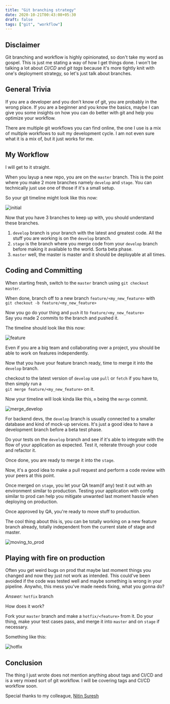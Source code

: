 ```yaml
---
title: "Git branching strategy"
date: 2020-10-21T00:43:08+05:30
draft: false
tags: ["git", "workflow"]
---
```


## Disclaimer

Git branching and workflow is highly opinionated, so don't take my word as gospel. This is just me stating a way of how I get things done. I won't be talking a lot about *CI/CD* and *git tags* because it's more tightly knit with one's deployment strategy, so let's just talk about branches.


## General Trivia

If you are a developer and you don't know of git, you are probably in the wrong place.
If you are a beginner and you know the basics, maybe I can give you some insights on how you can do better with git and help you optimize your workflow.

There are multiple git workflows you can find online, the one I use is a mix of multiple workflows to suit my development cycle.
I am not even sure what it is a mix of, but it just works for me.


## My Workflow

I will get to it straight.

When you layup a new repo, you are on the `master` branch.
This is the point where you make 2 more branches namely `develop` and `stage`.
You can technically just use one of those if it's a small setup.

So your git timeline might look like this now:

![initial](/images/git_branching/initial.png)


Now that you have 3 branches to keep up with, you should understand these branches.

1. `develop` branch is your branch with the latest and greatest code. All the stuff you are working is on the `develop` branch.
2. `stage` is the branch where you merge code from your `develop` branch before making it available to the world. Sorta beta phase.
3. `master` well, the master is master and it should be deployable at all times.

## Coding and Committing

When starting fresh, switch to the `master` branch using `git checkout master`.

When done, branch off to a new branch `feature/<my_new_feature>` with \
`git checkout -b feature/<my_new_feature>`


Now you go do your thing and `push` it to `feature/<my_new_feature>` \
Say you made 2 commits to the branch and pushed it.

The timeline should look like this now:

![feature](/images/git_branching/feature.png)

Even if you are a big team and collaborating over a project, you should be able to work on features independently.

Now that you have your feature branch ready, time to merge it into the `develop` branch.

checkout to the latest version of `develop` use `pull` or `fetch` if you have to,
then simply run a \
`git merge feature/<my_new_feature>` on it.

Now your timeline will look kinda like this, `m` being the `merge` commit.

![merge_develop](/images/git_branching/merge_develop.png)

For backend devs, the `develop` branch is usually connected to a smaller database and kind of mock-up services.
It's just a good idea to have a development branch before a beta test phase.

Do your tests on the `develop` branch and see if it's able to integrate with the flow of your application as expected.
Test it, reiterate through your code and refactor it.

Once done, you are ready to merge it into the `stage`.

Now, it's a good idea to make a pull request and perform a code review with your peers at this point.

Once merged on `stage`, you let your QA team(if any) test it out with an environment similar to production.
Testing your application with config similar to prod can help you mitigate unwanted last moment hassle when deploying on production.

Once approved by QA, you're ready to move stuff to production.

The cool thing about this is, you can be totally working on a new feature branch already, totally independent from the current state of stage and master.

![moving_to_prod](/images/git_branching/moving_to_prod.png)

## Playing with fire on production

Often you get weird bugs on prod that maybe last moment things you changed and now they just not work as intended.
This could've been avoided if the code was tested well and maybe something is wrong in your pipeline. Anywho, this mess you've made needs fixing, what you gonna do?

*Answer:* `hotfix` branch

How does it work?

Fork your `master` branch and make a `hotfix/<feature>` from it.
Do your thing, make your test cases pass, and merge it into `master` and on `stage` if necessary.

Something like this:

![hotfix](/images/git_branching/hotfix.png)


## Conclusion

The thing I just wrote does not mention anything about tags and CI/CD and is a very mixed sort of git workflow.
I will be covering tags and CI/CD workflow soon.

Special thanks to my colleague, [Nitin Suresh](https://twitter.com/nitinsure)

